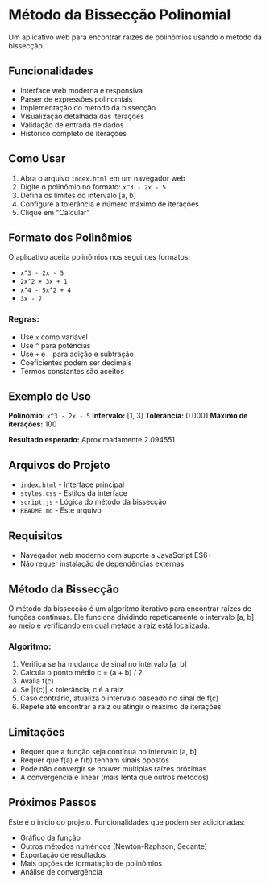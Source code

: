 # Método da Bissecção Polinomial

Um aplicativo web para encontrar raízes de polinômios usando o método da bissecção.

## Funcionalidades

- Interface web moderna e responsiva
- Parser de expressões polinomiais
- Implementação do método da bissecção
- Visualização detalhada das iterações
- Validação de entrada de dados
- Histórico completo de iterações

## Como Usar

1. Abra o arquivo `index.html` em um navegador web
2. Digite o polinômio no formato: `x^3 - 2x - 5`
3. Defina os limites do intervalo [a, b]
4. Configure a tolerância e número máximo de iterações
5. Clique em "Calcular"

## Formato dos Polinômios

O aplicativo aceita polinômios nos seguintes formatos:
- `x^3 - 2x - 5`
- `2x^2 + 3x + 1`
- `x^4 - 5x^2 + 4`
- `3x - 7`

### Regras:
- Use `x` como variável
- Use `^` para potências
- Use `+` e `-` para adição e subtração
- Coeficientes podem ser decimais
- Termos constantes são aceitos

## Exemplo de Uso

**Polinômio:** `x^3 - 2x - 5`
**Intervalo:** [1, 3]
**Tolerância:** 0.0001
**Máximo de iterações:** 100

**Resultado esperado:** Aproximadamente 2.094551

## Arquivos do Projeto

- `index.html` - Interface principal
- `styles.css` - Estilos da interface
- `script.js` - Lógica do método da bissecção
- `README.md` - Este arquivo

## Requisitos

- Navegador web moderno com suporte a JavaScript ES6+
- Não requer instalação de dependências externas

## Método da Bissecção

O método da bissecção é um algoritmo iterativo para encontrar raízes de funções contínuas. Ele funciona dividindo repetidamente o intervalo [a, b] ao meio e verificando em qual metade a raiz está localizada.

### Algoritmo:
1. Verifica se há mudança de sinal no intervalo [a, b]
2. Calcula o ponto médio c = (a + b) / 2
3. Avalia f(c)
4. Se |f(c)| < tolerância, c é a raiz
5. Caso contrário, atualiza o intervalo baseado no sinal de f(c)
6. Repete até encontrar a raiz ou atingir o máximo de iterações

## Limitações

- Requer que a função seja contínua no intervalo [a, b]
- Requer que f(a) e f(b) tenham sinais opostos
- Pode não convergir se houver múltiplas raízes próximas
- A convergência é linear (mais lenta que outros métodos)

## Próximos Passos

Este é o início do projeto. Funcionalidades que podem ser adicionadas:
- Gráfico da função
- Outros métodos numéricos (Newton-Raphson, Secante)
- Exportação de resultados
- Mais opções de formatação de polinômios
- Análise de convergência 
